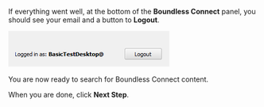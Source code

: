 If everything went well, at the bottom of the **Boundless Connect** panel,
you should see your email and a button to **Logout**.

![logged_in.png](logged_in.png)

You are now ready to search for Boundless Connect content.

When you are done, click **Next Step**.